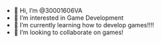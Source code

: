 - 👋 Hi, I’m @30001606VA
- 👀 I’m interested in Game Development
- 🌱 I’m currently learning how to develop games!!!!
- 💞️ I’m looking to collaborate on games!

<!---
30001606VA/30001606VA is a ✨ special ✨ repository because its `README.md` (this file) appears on your GitHub profile.
You can click the Preview link to take a look at your changes.
--->
